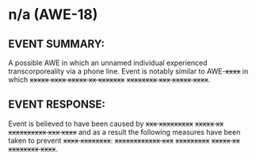 # n/a (AWE-18)

## EVENT SUMMARY:

A possible AWE in which an unnamed individual experienced transcorporeality via a phone line. Event is notably similar to AWE-~~xxxx~~ in which ~~xxxxx xxxx xxxxx xx xxxxxxx~~ ~~xxxxxxxx xxx xxxxx xxxx~~.

## EVENT RESPONSE:

Event is believed to have been caused by ~~xxx xxxxxxxxx~~ ~~xxxxx xx xxxxxxxxxx xxx xxxx~~ and as a result the following measures have been taken to prevent ~~xxxx xxxxxxxx~~: ~~xxxxxxxxxxxx xxx~~ ~~xxxxxxxxx~~ ~~xxxxx xx xxxxxxxx xxxx~~.
